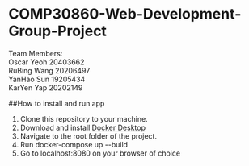 # COMP30860-Web-Development-Group-Project
Team Members:  
Oscar Yeoh 20403662  
RuBing Wang 20206497  
YanHao Sun 19205434  
KarYen Yap 20202149

##How to install and run app
1. Clone this repository to your machine.
2. Download and install [Docker Desktop](https://www.docker.com/products/docker-desktop/)
3. Navigate to the root folder of the project.
4. Run docker-compose up --build
5. Go to localhost:8080 on your browser of choice
